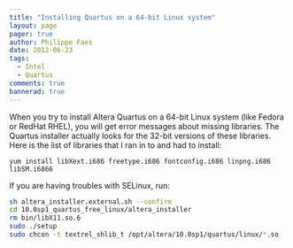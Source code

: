 ```yaml
---
title: "Installing Quartus on a 64-bit Linux system"
layout: page 
pager: true
author: Philippe Faes
date: 2012-06-23
tags: 
  - Intel
  - Quartus
comments: true
bannerad: true
---
```



When you try to install Altera Quartus on a 64-bit Linux system (like Fedora or RedHat RHEL), you will get error messages about missing libraries. The Quartus installer actually looks for the 32-bit versions of these libraries. Here is the list of libraries that I ran in to and had to install:

```
yum install libXext.i686 freetype.i686 fontconfig.i686 linpng.i686 libSM.i6866
```

If you are having troubles with SELinux, run:
```bash
sh altera_installer.external.sh --confirm
cd 10.0sp1_quartus_free_linux/altera_installer
rm bin/libX11.so.6
sudo ./setup
sudo chcon -t textrel_shlib_t /opt/altera/10.0sp1/quartus/linux/*.so
```